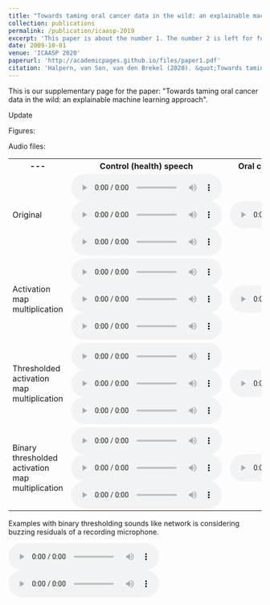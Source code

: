 ```yaml
---
title: "Towards taming oral cancer data in the wild: an explainable machine learning approach"
collection: publications
permalink: /publication/icaasp-2019
excerpt: 'This paper is about the number 1. The number 2 is left for future work.'
date: 2009-10-01
venue: 'ICAASP 2020'
paperurl: 'http://academicpages.github.io/files/paper1.pdf'
citation: 'Halpern, van Son, van den Brekel (2020). &quot;Towards taming oral cancer data in the wild: an explainable machine learning approach; <i>ICASSP</i>. 1(1).'
---
```


This is our supplementary page for the paper: "Towards taming oral cancer data in the wild: an explainable machine learning approach".

Update

Figures:


Audio files:

 <table style="width:100%">
  <tr>
    <th>---</th>
    <th>Control (health) speech</th>
    <th>Oral cancer (pathological) speech</th>
  </tr>
  <tr>
    <td>Original</td>
    <td>
 <audio controls>
  <source src="/images/2019_audio/healthyoriginal12.wav" type="audio/wav">
</audio> 
 <audio controls>
  <source src="/images/2019_audio/healthyoriginal14.wav" type="audio/wav">
</audio> 
 <audio controls>
  <source src="/images/2019_audio/healthyoriginal21.wav" type="audio/wav">
</audio> 

</td>
    <td>
 <audio controls>
  <source src="/images/original18.wav" type="audio/wav">
</audio> 
</td>
  </tr>
  <tr>
    <td>Activation map multiplication</td>
    <td>
 <audio controls>
  <source src="/images/2019_audio/healthymodified12.wav" type="audio/wav">
</audio> 
 <audio controls>
  <source src="/images/2019_audio/healthymodified14.wav" type="audio/wav">
</audio> 
 <audio controls>
  <source src="/images/2019_audio/healthymodified21.wav" type="audio/wav">
</audio> 
</td>
    <td>




 <audio controls>
  <source src="/images/modified18.wav" type="audio/wav">
</audio> 

</td>
  </tr>
  <tr>
    <td>Thresholded activation map multiplication</td>
    <td>
 <audio controls>
  <source src="/images/2019_audio/healthymodified_th12.wav" type="audio/wav">
</audio> 
 <audio controls>
  <source src="/images/2019_audio/healthymodified_th14.wav" type="audio/wav">
</audio> 
 <audio controls>
  <source src="/images/2019_audio/healthymodified_th21.wav" type="audio/wav">
</audio> 
</td>
</td>
    <td>
 <audio controls>
  <source src="/images/modified_th18.wav" type="audio/wav">
</audio> 
</td>
  </tr>
  <tr>
    <td>Binary thresholded activation map multiplication</td>
    <td>
 <audio controls>
  <source src="/images/2019_audio/healthymodified_bth12.wav" type="audio/wav">
</audio> 
 <audio controls>
  <source src="/images/2019_audio/healthymodified_bth14.wav" type="audio/wav">
</audio> 
 <audio controls>
  <source src="/images/2019_audio/healthymodified_bth21.wav" type="audio/wav">
</audio> 
</td>
</td>
    <td>
 <audio controls>
  <source src="/images/modified_th18.wav" type="audio/wav">
</audio> 
</td>
  </tr>


</table> 

Examples with binary thresholding sounds like network is considering buzzing residuals of a recording microphone.


 <audio controls>
  <source src="/images/healthymodified_bth4.wav" type="audio/wav">
</audio> 
 <audio controls>
  <source src="/images/healthymodified_bth6.wav" type="audio/wav">
</audio> 





